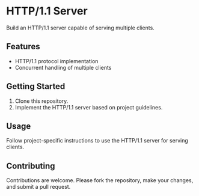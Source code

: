 # HTTP/1.1 Server

Build an HTTP/1.1 server capable of serving multiple clients.

## Features

- HTTP/1.1 protocol implementation
- Concurrent handling of multiple clients

## Getting Started

1. Clone this repository.
2. Implement the HTTP/1.1 server based on project guidelines.

## Usage

Follow project-specific instructions to use the HTTP/1.1 server for serving clients.

## Contributing

Contributions are welcome. Please fork the repository, make your changes, and submit a pull request.
